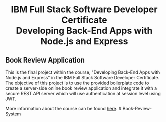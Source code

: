 <h1 align="center"> IBM Full Stack Software Developer Certificate <br> Developing Back-End Apps with Node.js and Express </h1>

## Book Review Application

This is the final project within the course, "Developing Back-End Apps with Node.js and Express" in the IBM Full Stack Software Developer Certificate. The objective of this project is to use the provided boilerplate code to create a server-side online book review application and integrate it with a secure REST API server which will use authentication at session level using JWT.

More information about the course can be found [here](https://www.coursera.org/learn/developing-backend-apps-with-nodejs-and-express/).
#   B o o k - R e v i e w - S y s t e m  
 